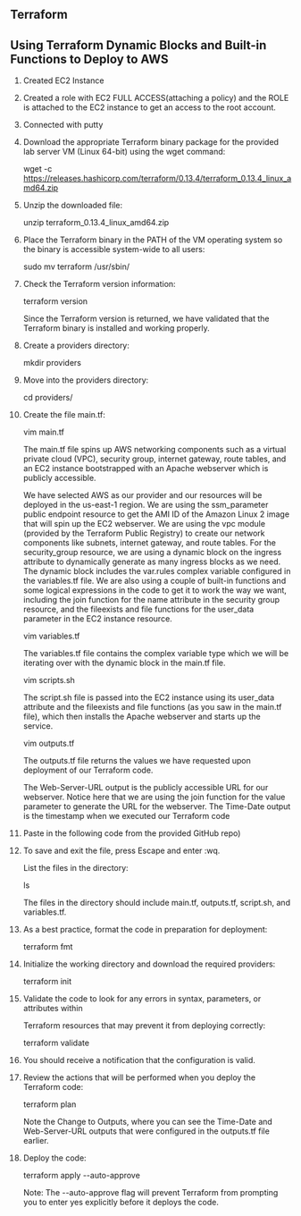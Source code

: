 ## Terraform

## Using Terraform Dynamic Blocks and Built-in Functions to Deploy to AWS

1. Created EC2 Instance

2. Created a role with EC2 FULL ACCESS(attaching a policy) and the ROLE is attached to the EC2   instance to get an access to the root account.

3. Connected with putty

4. Download the appropriate Terraform binary package for the provided lab server VM (Linux   64-bit) using the wget command:
     
     wget -c https://releases.hashicorp.com/terraform/0.13.4/terraform_0.13.4_linux_amd64.zip

5. Unzip the downloaded file:
     
     unzip terraform_0.13.4_linux_amd64.zip

6. Place the Terraform binary in the PATH of the VM operating system so the binary is accessible system-wide to all users:
     
     sudo mv terraform /usr/sbin/

7. Check the Terraform version information:
     
     terraform version

     Since the Terraform version is returned, we have validated that the Terraform binary is installed and working properly.

8. Create a providers directory:
     
     mkdir providers

9. Move into the providers directory:
     
     cd providers/

10. Create the file main.tf:

     vim main.tf

     The main.tf file spins up AWS networking components such as a virtual private cloud (VPC), security group, internet gateway, route tables, and an EC2 instance bootstrapped with an Apache webserver which is publicly accessible.

     We have selected AWS as our provider and our resources will be deployed in the us-east-1 region.
     We are using the ssm_parameter public endpoint resource to get the AMI ID of the Amazon Linux 2 image that will spin up the EC2 webserver.
     We are using the vpc module (provided by the Terraform Public Registry) to create our network components like subnets, internet gateway, and route tables.
     For the security_group resource, we are using a dynamic block on the ingress attribute to dynamically generate as many ingress blocks as we need. The dynamic block includes the var.rules complex variable configured in the variables.tf file.
     We are also using a couple of built-in functions and some logical expressions in the code to get it to work the way we want, including the join function for the name attribute in the security group resource, and the fileexists and file functions for the user_data parameter in the EC2 instance resource.

     vim variables.tf

     The variables.tf file contains the complex variable type which we will be iterating over with the dynamic block in the main.tf file.

     vim scripts.sh

     The script.sh file is passed into the EC2 instance using its user_data attribute and the fileexists and file functions (as you saw in the main.tf file), which then installs the Apache webserver and starts up the service.

     vim outputs.tf

     The outputs.tf file returns the values we have requested upon deployment of our Terraform code.

     The Web-Server-URL output is the publicly accessible URL for our webserver. Notice here that we are using the join function for the value parameter to generate the URL for the webserver.
The Time-Date output is the timestamp when we executed our Terraform code

11. Paste in the following code from the provided GitHub repo)

12. To save and exit the file, press Escape and enter :wq.

     List the files in the directory:

     ls
    
     The files in the directory should include main.tf, outputs.tf, script.sh, and variables.tf.

13. As a best practice, format the code in preparation for deployment:

     terraform fmt

14. Initialize the working directory and download the required providers:

     terraform init

15. Validate the code to look for any errors in syntax, parameters, or attributes within 

     Terraform resources that may prevent it from deploying correctly:

     terraform validate
16. You should receive a notification that the configuration is valid.

17. Review the actions that will be performed when you deploy the Terraform code:

      terraform plan
    
    Note the Change to Outputs, where you can see the Time-Date and Web-Server-URL outputs that were configured in the outputs.tf file earlier.

18. Deploy the code:

     terraform apply --auto-approve

    Note: The --auto-approve flag will prevent Terraform from prompting you to enter yes explicitly before it deploys the code.
